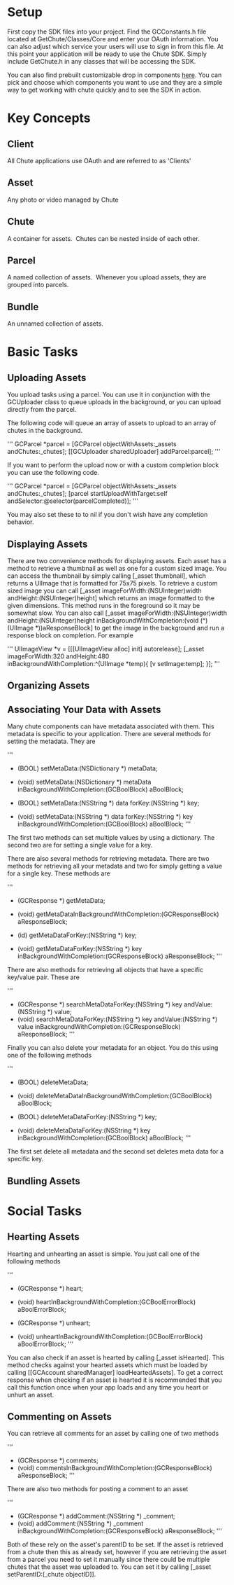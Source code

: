 Setup
====

First copy the SDK files into your project.  Find the GCConstants.h file located at GetChute/Classes/Core and enter your OAuth information.  You can also adjust which service your users will use to sign in from this file.  At this point your application will be ready to use the Chute SDK.  Simply include GetChute.h in any classes that will be accessing the SDK.

You can also find prebuilt customizable drop in components [here](https://github.com/chute/chute-ios-components).  You can pick and choose which components you want to use and they are a simple way to get working with chute quickly and to see the SDK in action.

Key Concepts
========

## Client
All Chute applications use OAuth and are referred to as 'Clients'

## Asset
Any photo or video managed by Chute

## Chute
A container for assets.  Chutes can be nested inside of each other.

## Parcel
A named collection of assets.  Whenever you upload assets, they are grouped into parcels.

## Bundle
An unnamed collection of assets.


Basic Tasks
=========

## Uploading Assets
You upload tasks using a parcel.  You can use it in conjunction with the GCUploader class to queue uploads in the background, or you can upload directly from the parcel.

The following code will queue an array of assets to upload to an array of chutes in the background.

'''
    GCParcel *parcel = [GCParcel objectWithAssets:_assets andChutes:_chutes];
    [[GCUploader sharedUploader] addParcel:parcel];
'''

If you want to perform the upload now or with a custom completion block you can use the following code.

'''
    GCParcel *parcel = [GCParcel objectWithAssets:_assets andChutes:_chutes];
    [parcel startUploadWithTarget:self andSelector:@selector(parcelCompleted)];
'''

You may also set these to to nil if you don't wish have any completion behavior.

## Displaying Assets

There are two convenience methods for displaying assets.  Each asset has a method to retrieve a thumbnail as well as one for a custom sized image.  You can access the thumbnail by simply calling [_asset thumbnail], which returns a UIImage that is formatted for 75x75 pixels.  To retrieve a custom sized image you can call [_asset imageForWidth:(NSUInteger)width andHeight:(NSUInteger)height] which returns an image formatted to the given dimensions.  This method runs in the foreground so it may be somewhat slow.  You can also call [_asset imageForWidth:(NSUInteger)width andHeight:(NSUInteger)height inBackgroundWithCompletion:(void (^)(UIImage *))aResponseBlock] to get the image in the background and run a response block on completion.  For example

'''
UIImageView *v = [[[UIImageView alloc] init] autorelease];
[_asset imageForWidth:320 andHeight:480 inBackgroundWithCompletion:^(UIImage *temp){
        [v setImage:temp];
    }];
'''

## Organizing Assets

## Associating Your Data with Assets

Many chute components can have metadata associated with them.  This metadata is specific to your application.  There are several methods for setting the metadata.  They are

'''
- (BOOL) setMetaData:(NSDictionary *) metaData;
- (void) setMetaData:(NSDictionary *) metaData inBackgroundWithCompletion:(GCBoolBlock) aBoolBlock;

- (BOOL) setMetaData:(NSString *) data forKey:(NSString *) key;
- (void) setMetaData:(NSString *) data forKey:(NSString *) key inBackgroundWithCompletion:(GCBoolBlock) aBoolBlock;
'''

The first two methods can set multiple values by using a dictionary.  The second two are for setting a single value for a key.

There are also several methods for retrieving metadata.  There are two methods for retrieving all your metadata and two for simply getting a value for a single key.  These methods are

'''
- (GCResponse *) getMetaData;
- (void) getMetaDataInBackgroundWithCompletion:(GCResponseBlock) aResponseBlock;

- (id) getMetaDataForKey:(NSString *) key;
- (void) getMetaDataForKey:(NSString *) key inBackgroundWithCompletion:(GCResponseBlock) aResponseBlock;
'''

There are also methods for retrieving all objects that have a specific key/value pair.  These are

'''
+ (GCResponse *) searchMetaDataForKey:(NSString *) key andValue:(NSString *) value;
+ (void) searchMetaDataForKey:(NSString *) key andValue:(NSString *) value inBackgroundWithCompletion:(GCResponseBlock) aResponseBlock;
'''

Finally you can also delete your metadata for an object.  You do this using one of the following methods

'''
- (BOOL) deleteMetaData;
- (void) deleteMetaDataInBackgroundWithCompletion:(GCBoolBlock) aBoolBlock;

- (BOOL) deleteMetaDataForKey:(NSString *) key;
- (void) deleteMetaDataForKey:(NSString *) key inBackgroundWithCompletion:(GCBoolBlock) aBoolBlock;
'''

The first set delete all metadata and the second set deletes meta data for a specific key.

## Bundling Assets


Social Tasks
==========

## Hearting Assets

Hearting and unhearting an asset is simple.  You just call one of the following methods

'''
- (GCResponse *) heart;
- (void) heartInBackgroundWithCompletion:(GCBoolErrorBlock) aBoolErrorBlock;

- (GCResponse *) unheart;
- (void) unheartInBackgroundWithCompletion:(GCBoolErrorBlock) aBoolErrorBlock;
'''

You can also check if an asset is hearted by calling [_asset isHearted].  This method checks against your hearted assets which must be loaded by calling [[GCAccount sharedManager] loadHeartedAssets].  To get a correct response when checking if an asset is hearted it is recommended that you call this function once when your app loads and any time you heart or unhurt an asset.

## Commenting on Assets

You can retrieve all comments for an asset by calling one of two methods

'''
- (GCResponse *) comments;
- (void) commentsInBackgroundWithCompletion:(GCResponseBlock) aResponseBlock;
'''

There are also two methods for posting a comment to an asset

'''
- (GCResponse *) addComment:(NSString *) _comment;
- (void) addComment:(NSString *) _comment inBackgroundWithCompletion:(GCResponseBlock) aResponseBlock;
'''

Both of these rely on the asset's parentID to be set.  If the asset is retrieved from a chute then this as already set, however if you are retrieving the asset from a parcel you need to set it manually since there could be multiple chutes that the asset was uploaded to.  You can set it by calling [_asset setParentID:[_chute objectID]].
